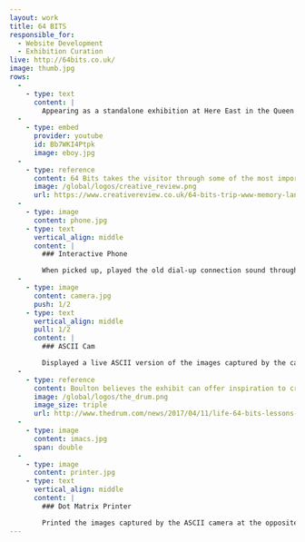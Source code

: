 ```yaml
---
layout: work
title: 64 BITS
responsible_for:
  - Website Development
  - Exhibition Curation
live: http://64bits.co.uk/
image: thumb.jpg
rows:
  -
    - type: text
      content: |
        Appearing as a standalone exhibition at Here East in the Queen Elizabeth Olympic Park, 64-BITS consisted of 32 historic websites and 32 examples of computer art. The show was supported by [The British Library](https://www.bl.uk), the [Centre for Computer History](http://www.computinghistory.org.uk), [Soul Labels](https://soullabels.com) and [Aesop Agency](http://aesopagency.com)
  -
    - type: embed
      provider: youtube
      id: Bb7WKI4Ptpk
      image: eboy.jpg
  -
    - type: reference
      content: 64 Bits takes the visitor through some of the most important moments in the history of the web
      image: /global/logos/creative_review.png
      url: https://www.creativereview.co.uk/64-bits-trip-www-memory-lane/
  -
    - type: image
      content: phone.jpg
    - type: text
      vertical_align: middle
      content: |
        ### Interactive Phone

        When picked up, played the old dial-up connection sound through the phone’s handset, using an Adafruit sound board wired to the handset speaker and handset latching mechanism.
  -
    - type: image
      content: camera.jpg
      push: 1/2
    - type: text
      vertical_align: middle
      pull: 1/2
      content: |
        ### ASCII Cam

        Displayed a live ASCII version of the images captured by the camera pointed at the users, using a Raspberry Pi mounted inside the camera, running a custom Python application.
  -
    - type: reference
      content: Boulton believes the exhibit can offer inspiration to creatives today too, in the form of the web pioneers’ approach to design.
      image: /global/logos/the_drum.png
      image_size: triple
      url: http://www.thedrum.com/news/2017/04/11/life-64-bits-lessons-creativity-the-early-and-forgotten-designers-the-early-web
  -
    - type: image
      content: imacs.jpg
      span: double
  -
    - type: image
      content: printer.jpg
    - type: text
      vertical_align: middle
      content: |
        ### Dot Matrix Printer

        Printed the images captured by the ASCII camera at the opposite end of the exhibition, using a Raspberry Pi Zero and Python application to communicate with the camera and printer.
---
```


